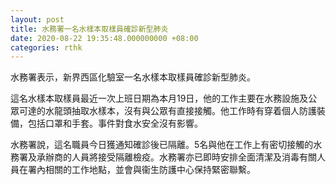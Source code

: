 ```yaml
---
layout: post
title: 水務署一名水樣本取樣員確診新型肺炎
date: 2020-08-22 19:35:48.000000000 +08:00
categories: rthk
---
```


水務署表示，新界西區化驗室一名水樣本取樣員確診新型肺炎。

這名水樣本取樣員最近一次上班日期為本月19日‬，他的工作主要在水務設施及公眾可達的水龍頭抽取水樣本，沒有與公眾有直接接觸。他工作時有穿着個人防護裝備，包括口罩和手套。事件對食水安全沒有影響。

水務署說，這名職員今日獲通知確診後已隔離。5名與他在工作上有密切接觸的水務署及承辦商的人員將接受隔離檢疫。水務署亦已即時安排全面清潔及消毒有關人員在署內相關的工作地點，並會與衞生防護中心保持緊密聯繫。
